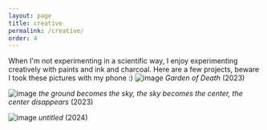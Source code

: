 ```yaml
---
layout: page
title: creative
permalink: /creative/
order: 4
---
```


When I'm not experimenting in a scientific way, I enjoy experimenting creatively with paints and ink and charcoal. Here are a few projects, beware I took these pictures with my phone :)
![image](tenderreaperi.HEIC)
_Garden of Death_ (2023)

![image](theground.HEIC)
_the ground becomes the sky, the sky becomes the center, the center disappears_ (2023)

![image](flowers_textured.HEIC)
_untitled_ (2024)
